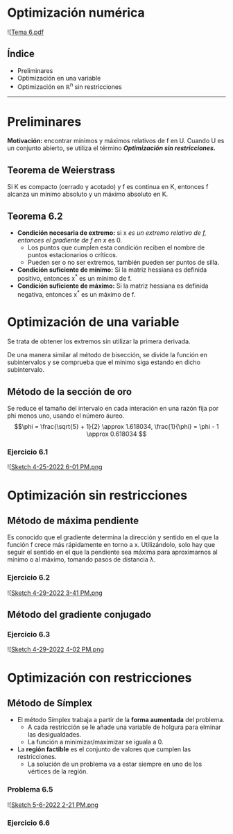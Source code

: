 

# Optimización numérica

![[Tema 6.pdf](../_resources/Optimizaci%C3%B3n_num%C3%A9rica.resources/Tema%206.pdf)

## Índice

* Preliminares
* Optimización en una variable
* Optimización en ℝ<sup>n</sup> sin restricciones

* * *
# Preliminares
**Motivación:** encontrar mínimos y máximos relativos de f en U.
Cuando U es un conjunto abierto, se utiliza el término **_Optimización sin restricciones._**



## Teorema de Weierstrass
Si K es compacto (cerrado y acotado) y f es continua en K, entonces f alcanza un mínimo absoluto y un máximo absoluto en K.


## Teorema 6.2
* **Condición necesaria de extremo:** si x<sup>*</sup> es un extremo relativo de f, entonces el gradiente de f en x<sup>*</sup> es 0.
  * Los puntos que cumplen esta condición reciben el nombre de puntos estacionarios o críticos.
  * Pueden ser o no ser extremos, también pueden ser puntos de silla.
* **Condición suficiente de mínimo:** Si la matriz hessiana es definida positivo, entonces x<sup>*</sup> es un mínimo de f.
* **Condición suficiente de máximo:** Si la matriz hessiana es definida negativa, entonces x<sup>*</sup> es un máximo de f.




# Optimización de una variable
Se trata de obtener los extremos sin utilizar la primera derivada.

De una manera similar al método de bisección, se divide la función en subintervalos y se comprueba que el mínimo siga estando en dicho subintervalo.


## Método de la sección de oro
Se reduce el tamaño del intervalo en cada interación en una razón fija por phi menos uno, usando el número áureo.
$$\phi = \frac{\sqrt{5} + 1}{2} \approx 1.618034, \frac{1}{\phi} = \phi - 1 \approx 0.618034 $$


### Ejercicio 6.1
![[Sketch 4-25-2022 6-01 PM.png](../_resources/Optimizaci%C3%B3n_num%C3%A9rica.resources/Sketch%204-25-2022%206-01%20PM.png)


# Optimización sin restricciones

## Método de máxima pendiente
Es conocido que el gradiente determina la dirección y sentido en el que la función f crece más rápidamente en torno a x. Utilizándolo, solo hay que seguir el sentido en el que la pendiente sea máxima para aproximarnos al mínimo o al máximo, tomando pasos de distancia λ.


### Ejercicio 6.2
![[Sketch 4-29-2022 3-41 PM.png](../_resources/Optimizaci%C3%B3n_num%C3%A9rica.resources/Sketch%204-29-2022%203-41%20PM.png)


## Método del gradiente conjugado

### Ejercicio 6.3
![[Sketch 4-29-2022 4-02 PM.png](../_resources/Optimizaci%C3%B3n_num%C3%A9rica.resources/Sketch%204-29-2022%204-02%20PM.png)


# Optimización con restricciones

## Método de Símplex
* El método Símplex trabaja a partir de la **forma aumentada** del problema.
  * A cada restricción se le añade una variable de holgura para elminar las desigualdades.
  * La función a minimizar/maximizar se iguala a 0.
* La **región factible** es el conjunto de valores que cumplen las restricciones.
  * La solución de un problema va a estar siempre en uno de los vértices de la región.

### Problema 6.5

![[Sketch 5-6-2022 2-21 PM.png](../_resources/Optimizaci%C3%B3n_num%C3%A9rica.resources/Sketch%205-6-2022%202-21%20PM.png)

### Ejercicio 6.6
